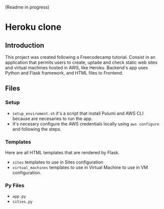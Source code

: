 (Readme in progress)
# Heroku clone

## Introduction
This project was created following a Freecodecamp tutorial. Consist in an application that permits users to create, uptade and check static web sites and
virtual machines hosted in AWS, like Heroku. Backend's app uses Python and Flask framework, and HTML files to Frontend. 

## Files
### Setup
  - `setup_enviroment.sh` it's a script that install Pulumi and AWS CLI because are necesaries to run the app.
  - It's necesary configure the AWS credentials locally using `aws configure` and following the steps.

### Templates
Here are all HTML templates that are rendered by Flask.

  - `sites` templates to use in Sites configuration
  - `virtual_machines` templates to use in Virtual Machine to use in VM configuration.

### Py Files

  - `app.py`
  - `sities.py`

